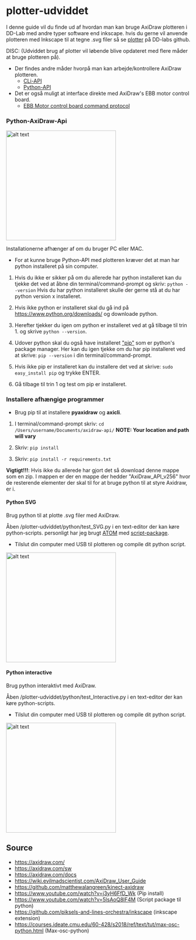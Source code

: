 # plotter-udviddet
I denne guide vil du finde ud af hvordan man kan bruge AxiDraw plotteren i DD-Lab med andre typer software end inkscape. hvis du gerne vil anvende plotteren med Inkscape til at tegne .svg filer så se [plotter](https://github.com/DDlabAU/plotter) på DD-labs github.

DISC: (Udviddet brug af plotter vil løbende blive opdateret med flere måder at bruge plotteren på).

- Der findes andre måder hvorpå man kan arbejde/kontrollere AxiDraw plotteren.
  - [CLi-API ](https://axidraw.com/doc/cli_api)
  - [Python-API](https://axidraw.com/doc/py_api)
- Det er også muligt at interface direkte med AxiDraw's EBB motor control board.
  - [EBB Motor control board command protocol](http://evil-mad.github.io/EggBot/ebb.html)
  
### Python-AxiDraw-Api

<img src="https://www.python.org/static/community_logos/python-logo-master-v3-TM.png" alt="alt text" width="300">

Installationerne afhænger af om du bruger PC eller MAC.

- For at kunne bruge Python-API med plotteren kræver det at man har python installeret på sin computer.

1. Hvis du ikke er sikker på om du allerede har python installeret kan du tjekke det ved at åbne din terminal/command-prompt og skriv:
   `python --version`
   Hvis du har python installeret skulle der gerne stå at du har python version x installeret.
2. Hvis ikke python er installeret skal du gå ind på https://www.python.org/downloads/ og downloade python.
3. Herefter tjekker du igen om python er installeret ved at gå tilbage til trin 1. og skrive `python --version`.

4. Udover python skal du også have installeret ["pip"](https://pip.pypa.io/en/stable/installing/) som er python's package manager. Her kan du igen tjekke om du har pip installeret ved at skrive: `pip --version` i din terminal/command-prompt.
5. Hvis ikke pip er installeret kan du installere det ved at skrive:
   `sudo easy_install pip` og trykke ENTER.
6. Gå tilbage til trin 1 og test om pip er installeret.

### Installere afhængige programmer

- Brug pip til at installere **pyaxidraw** og **axicli**.

1. I terminal/command-prompt skriv:
   `cd /Users/username/Documents/axidraw-api/` **NOTE: Your location and path will vary**

2. Skriv: `pip install`

3. Skriv: `pip install -r requirements.txt`

**Vigtigt!!!**: Hvis ikke du allerede har gjort det så download denne mappe som en zip. I mappen er der en mappe der hedder "AxiDraw_API_v256" hvor de resterende elementer der skal til for at bruge python til at styre Axidraw, er i.

#### Python SVG

Brug python til at plotte .svg filer med AxiDraw.

Åben /plotter-udviddet/python/test_SVG.py i en text-editor der kan køre python-scripts.
personligt har jeg brugt [ATOM](https://atom.io/) med [script-package](https://atom.io/packages/script).

- Tilslut din computer med USB til plotteren og compile dit python script.

<img src="https://thumbs.gfycat.com/DistantReasonableDikkops-size_restricted.gif" alt="alt text" width="300">

#### Python interactive

Brug python interaktivt med AxiDraw.

Åben /plotter-udviddet/python/test_Interactive.py i en text-editor der kan køre python-scripts.

- Tilslut din computer med USB til plotteren og compile dit python script.

<img src="https://media2.giphy.com/media/ZfOEduyZdXEPK/giphy.gif" alt="alt text" width="300">

## Source

- https://axidraw.com/
- https://axidraw.com/sw
- https://axidraw.com/docs
- https://wiki.evilmadscientist.com/AxiDraw_User_Guide
- https://github.com/matthewalangreen/kinect-axidraw
- https://www.youtube.com/watch?v=j3yH6FfD_Wk (Pip install)
- https://www.youtube.com/watch?v=5lsAoQ8lF4M (Script package til python)
- https://github.com/piksels-and-lines-orchestra/inkscape (inkscape extension)
- https://courses.ideate.cmu.edu/60-428/s2018/ref/text/tut/max-osc-python.html (Max-osc-python)
